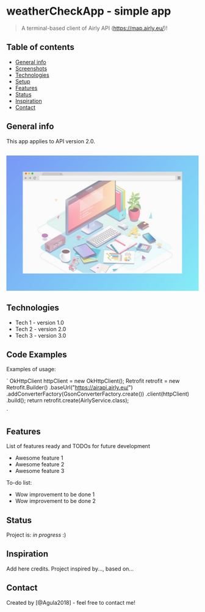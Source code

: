# weatherCheckApp - simple app
> A terminal-based client of Airly API (https://map.airly.eu/)!

## Table of contents
* [General info](#general-info)
* [Screenshots](#screenshots)
* [Technologies](#technologies)
* [Setup](#setup)
* [Features](#features)
* [Status](#status)
* [Inspiration](#inspiration)
* [Contact](#contact)

## General info
This app applies to API version 2.0.

## 
![Example screenshot](./screenshot.png)

## Technologies
* Tech 1 - version 1.0
* Tech 2 - version 2.0
* Tech 3 - version 3.0

## Code Examples
Examples of usage:

`
        OkHttpClient httpClient = new OkHttpClient();
        Retrofit retrofit = new Retrofit.Builder()
                .baseUrl("https://airapi.airly.eu/")
                .addConverterFactory(GsonConverterFactory.create())
                .client(httpClient)
                .build();
        return retrofit.create(AirlyService.class);

`

## Features
List of features ready and TODOs for future development
* Awesome feature 1
* Awesome feature 2
* Awesome feature 3

To-do list:
* Wow improvement to be done 1
* Wow improvement to be done 2

## Status
Project is: _in progress_ :)

## Inspiration
Add here credits. Project inspired by..., based on...

## Contact
Created by [@Agula2018] - feel free to contact me!
